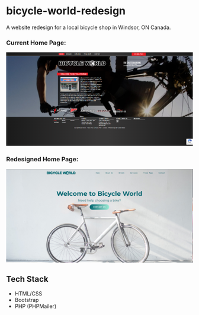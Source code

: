 # bicycle-world-redesign
A website redesign for a local bicycle shop in Windsor, ON Canada. 
### Current Home Page:
![Screenshot](current-home-page.png)  
### Redesigned Home Page:
![Screenshot](redesigned-home-page.png)  
## Tech Stack
 - HTML/CSS
 - Bootstrap
 - PHP (PHPMailer)
